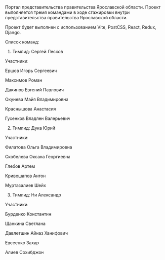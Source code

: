 Портал представительства правительства Ярославской области. Проект выполняется тремя командами в ходе стажировки внутри представительства правительства Ярославской области. 

Проект будет выполнен с использованием Vite, PostCSS, React, Redux, Django. 

Список команд: 
1. Тимлид: Сергей Лесков

Участники: 

Ершов Игорь Сергеевич

Максимов Роман

Дакинов Евгений Павлович

Окунева Майя Владимировна

Краснышова Анастасия

Гусенков Владлен Валерьевич


2. Тимлид: Дука Юрий 

Участники:

Филатова Ольга Владимировна

Скобелева Оксана Георгиевна

Глебов Артем

Кривошапов Антон

Муртазалиев Шейх

3. Тимлид: Ни Александр 

Участники:

Бурденко Константин

Щанкина Светлана

Давлетшин Айназ Ханифович

Евсеенко Захар

Алиев Сохибджон
